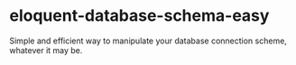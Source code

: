 # eloquent-database-schema-easy
Simple and efficient way to manipulate your database connection scheme, whatever it may be.
